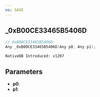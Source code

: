 ```yaml
---
ns: SAVE
---
```

## _0xB00CE33465B5406D

```c
// 0xB00CE33465B5406D
Any _0xB00CE33465B5406D(Any p0, Any p1);
```

```
NativeDB Introduced: v1207
```

## Parameters
* **p0**:
* **p1**:
